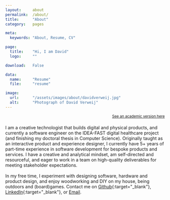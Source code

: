 ```yaml
---
layout:     about
permalink:  /about/
title:      "About"
category:   pages

meta:
  keywords: "About, Resume, CV"

page:
  title:    "Hi, I am David"
  logo:     ""

download:   False

data:
  name:     "Resume"
  file:     "resume"

image:
  url:      "/assets/images/about/davidverweij.jpg"
  alt:      "Photograph of David Verweij"
---
```

<small style="float:right;"><a href="/about-academic/">See an academic version here</a></small>
<br/><br/>
I am a creative technologist that builds digital and physical products, and currently a software engineer on the IDEA-FAST digital healthcare project (and finishing my doctoral thesis in Computer Science). Originally taught as an interactive product and experience designer, I currently have 5+ years of part-time experience in software development for bespoke products and services. I have a creative and analytical mindset, am self-directed and resourceful, and eager to work in a team on high-quality deliverables for meeting stakeholder expectations.
<br/><br/>
In my free time, I experiment with designing software, hardware and product design, and enjoy woodworking and DIY on my house, being outdoors and (board)games. Contact me on [Github](https://github.com/davidverweij){:target="_blank"}, [LinkedIn](https://www.linkedin.com/in/davidverweij/){:target="_blank"}, or [Email](mailto:hi@davidverweij.com).
